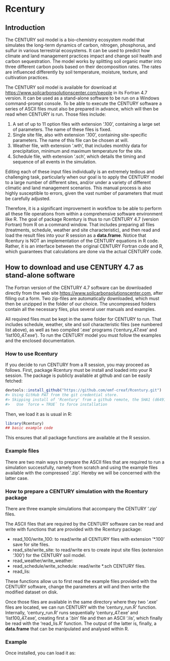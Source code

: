 
<!-- README.md is generated from README.Rmd. Please edit that file -->

# Rcentury

<!-- badges: start -->

<!-- badges: end -->

## Introduction

The CENTURY soil model is a bio-chemistry ecosystem model that simulates
the long-term dynamics of carbon, nitrogen, phosphorus, and sulfur in
various terrestrial ecosystems. It can be used to predict how climate
and land management practices impact and change soil health and carbon
sequestration. The model works by splitting soil organic matter into
three different carbon pools based on their decomposition rates. The
rates are influenced differently by soil temperature, moisture, texture,
and cultivation practices.

The CENTURY soil model is available for download at
<https://www.soilcarbonsolutionscenter.com/people> in its Fortran 4.7
version. It can be used as a stand-alone software to be run on a Windows
command-prompt console. To be able to execute the CENTURY software a
series of ASCII files must also be prepared in advance, which will then
be read when CENTURY is run. Those files include:

1.  A set of up to 11 option files with extension ‘.100’, containing a
    large set of parameters. The name of these files is fixed.
2.  Single site file, also with extension ‘.100’, containing
    site-specific parameters. The name of this file can be chosen at
    will.
3.  Weather file, with extension ‘.wth’, that includes monthly data for
    precipitation, minimum and maximum temperature for the site.
4.  Schedule file, with extension ‘.sch’, which details the timing and
    sequence of all events in the simulation.

Editing each of these input files individually is an extremely tedious
and challenging task, particularly when our goal is to apply the CENTURY
model to a large number of different sites, and/or under a variety of
different climatic and land management scenarios. This manual process is
also highly susceptible to errors, given the vast number of parameters
that must be carefully adjusted.

Therefore, it is a significant improvement in workflow to be able to
perform all these file operations from within a comprehensive software
environment like R. The goal of package Rcentury is thus to run CENTURY
4.7 (version Fortran) from R on a command window. That includes
preparing all files (treatments, schedule, weather and site
characteristic), and then read and load the result files into your R
session as a **data.frame**. Notice that Rcentury is NOT an
implementation of the CENTURY equations in R code. Rather, it is an
interface between the original CENTURY Fortran code and R, which
guarantees that calculations are done via the actual CENTURY code.

## How to download and use CENTURY 4.7 as stand-alone software

The Fortran version of the CENTURY 4.7 software can be downloaded
directly from the web site <https://www.soilcarbonsolutionscenter.com>,
after filling out a form. Two zip-files are automatically downloaded,
which must then be unzipped in the folder of our choice. The
uncompressed folders contain all the necessary files, plus several user
manuals and examples.

All required files must be kept in the same folder for CENTURY to run.
That includes schedule, weather, site and soil characteristic files (see
numbered list above), as well as two compiled ‘.exe’ programs
(‘century_47.exe’ and ‘list100_47.exe’). To run the CENTURY model you
must follow the examples and the enclosed documentation.

### How to use Rcentury

If you decide to run CENTURY from a R session, you may proceed as
follows. First, package Rcentury must be install and loaded into your R
session. The package is publicly available at github and can be easily
fetched:

``` r
devtools::install_github("https://github.com/emf-creaf/Rcentury.git")
#> Using GitHub PAT from the git credential store.
#> Skipping install of 'Rcentury' from a github remote, the SHA1 (d6491322) has not changed since last install.
#>   Use `force = TRUE` to force installation
```

Then, we load it as is usual in R:

``` r
library(Rcentury)
## basic example code
```

This ensures that all package functions are available at the R session.

### Example files

There are two main ways to prepare the ASCII files that are required to
run a simulation successfully, namely from scratch and using the example
files available with the compressed ‘.zip’. Hereby we will be concerned
with the latter case.

### How to prepare a CENTURY simulation with the Rcentury package

There are three example simulations that accompany the CENTURY ‘.zip’
files.

The ASCII files that are required by the CENTURY software can be read
and write with functions that are provided with the Rcentury package:

- read_100/write_100: to read/write all CENTURY files with extension
  ’\*.100’ save for site files.
- read_site/write_site: to read/write ers to create input site files
  (extension ‘.100’) for the CENTURY soil model.
- read_weather/write_weather:
- read_schedule/write_schedule: read/write \*.sch CENTURY files.
- read_lis:

These functions allow us to first read the example files provided with
the CENTURY software, change the parameters at will and then write the
modified dataset on disk.

Once those files are available in the same directory where they two
‘.exe’ files are located, we can run CENTURY with the ‘century_run.R’
function. Internally, ‘century_run.R’ runs sequentially ‘century_47.exe’
and ‘list100_47.exe’, creating first a ‘.bin’ file and then an ASCII
‘.lis’, which finally be read with the ‘read_lis.R’ function. The output
of the latter is, finally, a **data.frame** that can be manipulated and
analysed within R.

### Example

Once installed, you can load it as:
